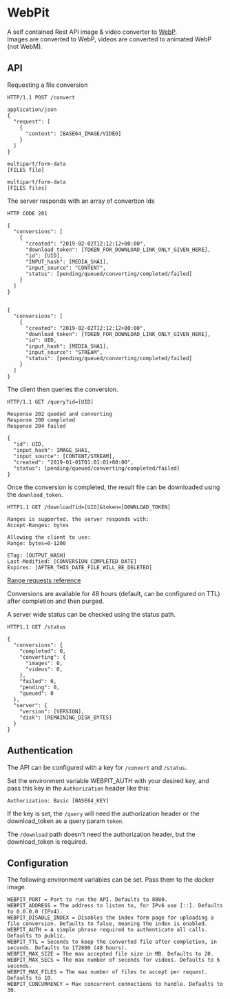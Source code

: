 # WebPit

A self contained Rest API image & video converter to [WebP](https://developers.google.com/speed/webp/).  
Images are converted to WebP, videos are converted to animated WebP (not WebM).


## API


Requesting a file conversion

```
HTTP/1.1 POST /convert

application/json
{
  "request": [
    {
      "content": [BASE64_IMAGE/VIDEO]
    }
  ]
}

multipart/form-data
[FILES file]

multipart/form-data
[FILES files]
```


The server responds with an array of convertion Ids
```
HTTP CODE 201

{
  "conversions": [
    {
      "created": "2019-02-02T12:12:12+00:00",
      "download_token": [TOKEN_FOR_DOWNLOAD_LINK_ONLY_GIVEN_HERE],
      "id": [UID],
      "INPUT_hash": [MEDIA_SHA1],
      "input_source": "CONTENT",
      "status": [pending/queued/converting/completed/failed]
    }
  ]
}


{
  "conversions": [
    {
      "created": "2019-02-02T12:12:12+00:00",
      "download_token": [TOKEN_FOR_DOWNLOAD_LINK_ONLY_GIVEN_HERE],
      "id": UID,
      "input_hash": [MEDIA_SHA1],
      "input_source": "STREAM",
      "status": [pending/queued/converting/completed/failed]
    }
  ]
}
```


The client then queries the conversion.

```
HTTP/1.1 GET /query?id=[UID]

Response 202 queded and converting
Response 200 completed
Response 204 failed

{
  "id": UID,
  "input_hash": IMAGE_SHA1,
  "input_source": [CONTENT/STREAM],
  "created": "2019-01-01T01:01:01+00:00",
  "status": [pending/queued/converting/completed/failed]
}
```


Once the conversion is completed, the result file can be downloaded using the `download_token`.

```
HTTP1.1 GET /download?id=[UID]&token=[DOWNLOAD_TOKEN]

Ranges is supported, the server responds with:
Accept-Ranges: bytes

Allowing the client to use:
Range: bytes=0-1200

ETag: [OUTPUT_HASH]
Last-Modified: [CONVERSION_COMPLETED_DATE]
Expires: [AFTER_THIS_DATE_FILE_WILL_BE_DELETED]

```

[Range requests reference](https://developer.mozilla.org/en-US/docs/Web/HTTP/Range_requests)

Conversions are available for 48 hours (default, can be configured on TTL) after completion and then purged.


A server wide status can be checked using the status path.

```
HTTP1.1 GET /status

{
  "conversions": {
    "completed": 0,
    "converting": {
      "images": 0,
      "videos": 0,
    },
    "failed": 0,
    "pending": 0,
    "queued": 0
  },
  "server": {
    "version": [VERSION],
    "disk": [REMAINING_DISK_BYTES]
  }
}

```


## Authentication

The API can be configured with a key for `/convert` and `/status`.

Set the environment variable WEBPIT_AUTH with your desired key, and pass this key in the `Authorization` header like this:

```
Authorization: Basic [BASE64_KEY]
```

If the key is set, the `/query` will need the authorization header or the download_token as a query param `token`.

The `/download` path doesn't need the authorization header, but the download_token is required.



## Configuration

The following environment variables can be set. Pass them to the docker image.

```
WEBPIT_PORT = Port to run the API. Defaults to 8080.
WEBPIT_ADDRESS = The address to listen to, for IPv6 use [::]. Defaults to 0.0.0.0 (IPv4).
WEBPIT_DISABLE_INDEX = Disables the index form page for uploading a file conversion. Defaults to false, meaning the index is enabled.
WEBPIT_AUTH = A simple phrase required to authenticate all calls. Defaults to public.
WEBPIT_TTL = Seconds to keep the converted file after completion, in seconds. Defaults to 172800 (48 hours).
WEBPIT_MAX_SIZE = The max accepted file size in MB. Defaults to 20.
WEBPIT_MAX_SECS = The max number of seconds for videos. Defaults to 6 seconds.
WEBPIT_MAX_FILES = The max number of files to accept per request. Defaults to 10.
WEBPIT_CONCURRENCY = Max concurrent connections to handle. Defaults to 30.
```


